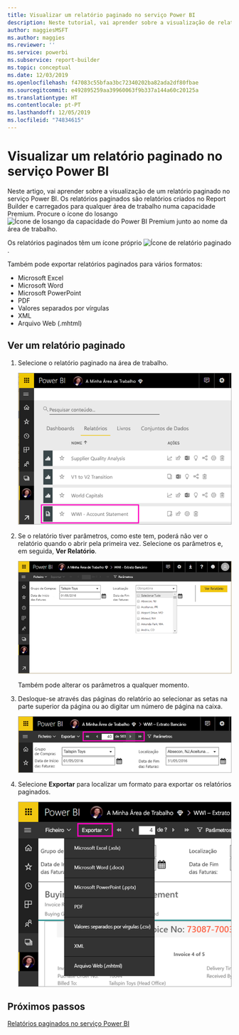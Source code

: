 ```yaml
---
title: Visualizar um relatório paginado no serviço Power BI
description: Neste tutorial, vai aprender sobre a visualização de relatórios paginados no serviço Power BI.
author: maggiesMSFT
ms.author: maggies
ms.reviewer: ''
ms.service: powerbi
ms.subservice: report-builder
ms.topic: conceptual
ms.date: 12/03/2019
ms.openlocfilehash: f47083c55bfaa3bc72340202ba82ada2df80fbae
ms.sourcegitcommit: e492895259aa39960063f9b337a144a60c20125a
ms.translationtype: HT
ms.contentlocale: pt-PT
ms.lasthandoff: 12/05/2019
ms.locfileid: "74834615"
---
```

# <a name="view-a-paginated-report-in-the-power-bi-service"></a>Visualizar um relatório paginado no serviço Power BI

Neste artigo, vai aprender sobre a visualização de um relatório paginado no serviço Power BI. Os relatórios paginados são relatórios criados no Report Builder e carregados para qualquer área de trabalho numa capacidade Premium. Procure o ícone do losango ![Ícone de losango da capacidade do Power BI Premium](media/paginated-reports-view-power-bi-service/premium-diamond.png) junto ao nome da área de trabalho. 

Os relatórios paginados têm um ícone próprio ![Ícone de relatório paginado](media/paginated-reports-view-power-bi-service/power-bi-paginated-report-icon.png).

Também pode exportar relatórios paginados para vários formatos: 

- Microsoft Excel
- Microsoft Word
- Microsoft PowerPoint
- PDF
- Valores separados por vírgulas
- XML
- Arquivo Web (.mhtml)

## <a name="view-a-paginated-report"></a>Ver um relatório paginado

1. Selecione o relatório paginado na área de trabalho.

    ![Relatório paginado no serviço Power BI](media/paginated-reports-view-power-bi-service/power-bi-paginated-report-in-service.png)

2. Se o relatório tiver parâmetros, como este tem, poderá não ver o relatório quando o abrir pela primeira vez. Selecione os parâmetros e, em seguida, **Ver Relatório**. 

     ![Selecionar os parâmetros para ver o relatório](media/paginated-reports-view-power-bi-service/power-bi-paginated-select-parameters.png)

    Também pode alterar os parâmetros a qualquer momento.

1. Desloque-se através das páginas do relatório ao selecionar as setas na parte superior da página ou ao digitar um número de página na caixa.
    
   ![Deslocar-se através das páginas do relatório](media/paginated-reports-view-power-bi-service/power-bi-paginated-page-thru-report.png)

4. Selecione **Exportar** para localizar um formato para exportar os relatórios paginados.

    ![Selecionar um formato de exportação](media/paginated-reports-view-power-bi-service/power-bi-paginated-export.png)


## <a name="next-steps"></a>Próximos passos

[Relatórios paginados no serviço Power BI](end-user-paginated-report.md)
